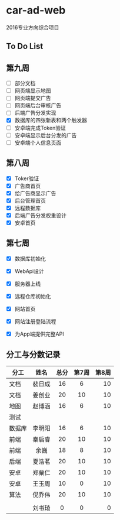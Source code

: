 # car-ad-web

2016专业方向综合项目

## To Do List

## 第九周
- [ ] 部分文档
- [ ] 网页端显示地图
- [ ] 网页端提交广告 
- [ ] 网页端后台审核广告
- [ ] 后端广告分发实现 
- [x] 数据库的四张新表和两个触发器
- [ ] 安卓端完成Token验证
- [ ] 安卓端显示后台分发的广告
- [ ] 安卓端个人信息页面

## 第八周
- [x] Toker验证
- [x] 广告商首页
- [x] 给广告商显示广告
- [x] 后台管理首页
- [x] 远程数据库
- [x] 后端广告分发权重设计
- [x] 安卓首页

## 第七周
- [x] 数据库初始化
- [x] WebApi设计
- [x] 服务器上线
- [x] 远程仓库初始化
- [x] 网站首页
- [x] 网站注册登陆流程
- [x] 为App端提供完整API



## 分工与分数记录

|分工  |姓名  |总分  |第7周  |第8周 |
|------|:----:|:----:|:----:|----:|
|文档  |裴日成 |16    |6     |10   | 
|文档  |姜创业 |20    |10    |10   | 
|地图  |赵博涵 |16    |6     |10   | 
|测试  |       |      |     |     | 
|数据库|李明阳 |16    |6     |10   | 
|前端  |秦启睿 |20    |10    |10   | 
|前端  |余巍   |18     |8    |10   | 
|后端  |夏浩茗 |20    |10    |10   | 
|安卓  |郑粟仁 |20    |10    |10   | 
|安卓  |王玉周 |10    |0     |10    | 
|算法  |倪乔伟 |20   |10     |10   | 
|      |      |     |       |     | 
|      |刘书琦 |0    |0     |0    | 